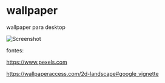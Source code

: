 # wallpaper
wallpaper para desktop 

![Screenshot](https://i.ibb.co/XD7Z8TJ/Screenshot-from-2022-01-26-15-00-08.png)


fontes:

https://www.pexels.com

https://wallpaperaccess.com/2d-landscape#google_vignette
